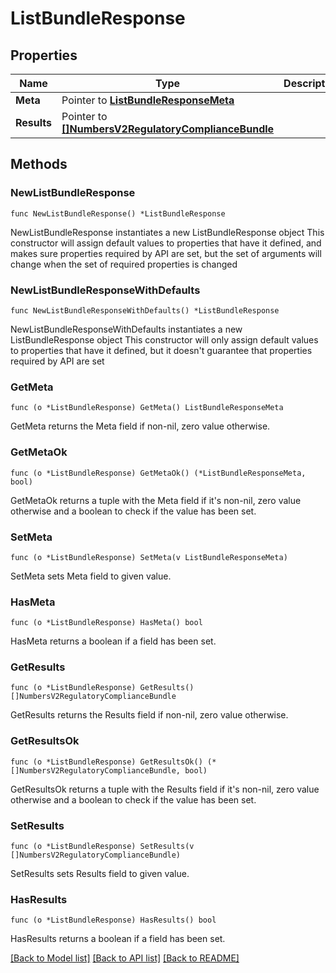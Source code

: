 # ListBundleResponse

## Properties

Name | Type | Description
------------ | ------------- | -------------
**Meta** | Pointer to [**ListBundleResponseMeta**](ListBundleResponse_meta.md) |  | [optional] 
**Results** | Pointer to [**[]NumbersV2RegulatoryComplianceBundle**](NumbersV2RegulatoryComplianceBundle.md) |  | [optional] 

## Methods

### NewListBundleResponse

`func NewListBundleResponse() *ListBundleResponse`

NewListBundleResponse instantiates a new ListBundleResponse object
This constructor will assign default values to properties that have it defined,
and makes sure properties required by API are set, but the set of arguments
will change when the set of required properties is changed

### NewListBundleResponseWithDefaults

`func NewListBundleResponseWithDefaults() *ListBundleResponse`

NewListBundleResponseWithDefaults instantiates a new ListBundleResponse object
This constructor will only assign default values to properties that have it defined,
but it doesn't guarantee that properties required by API are set

### GetMeta

`func (o *ListBundleResponse) GetMeta() ListBundleResponseMeta`

GetMeta returns the Meta field if non-nil, zero value otherwise.

### GetMetaOk

`func (o *ListBundleResponse) GetMetaOk() (*ListBundleResponseMeta, bool)`

GetMetaOk returns a tuple with the Meta field if it's non-nil, zero value otherwise
and a boolean to check if the value has been set.

### SetMeta

`func (o *ListBundleResponse) SetMeta(v ListBundleResponseMeta)`

SetMeta sets Meta field to given value.

### HasMeta

`func (o *ListBundleResponse) HasMeta() bool`

HasMeta returns a boolean if a field has been set.

### GetResults

`func (o *ListBundleResponse) GetResults() []NumbersV2RegulatoryComplianceBundle`

GetResults returns the Results field if non-nil, zero value otherwise.

### GetResultsOk

`func (o *ListBundleResponse) GetResultsOk() (*[]NumbersV2RegulatoryComplianceBundle, bool)`

GetResultsOk returns a tuple with the Results field if it's non-nil, zero value otherwise
and a boolean to check if the value has been set.

### SetResults

`func (o *ListBundleResponse) SetResults(v []NumbersV2RegulatoryComplianceBundle)`

SetResults sets Results field to given value.

### HasResults

`func (o *ListBundleResponse) HasResults() bool`

HasResults returns a boolean if a field has been set.


[[Back to Model list]](../README.md#documentation-for-models) [[Back to API list]](../README.md#documentation-for-api-endpoints) [[Back to README]](../README.md)


